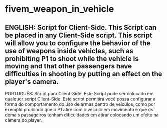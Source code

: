 # fivem_weapon_in_vehicle

ENGLISH: 
Script for Client-Side.
This Script can be placed in any Client-Side script.
This script will allow you to configure the behavior of the use of weapons inside vehicles, such as prohibiting P1 to shoot while the vehicle is moving and that other passengers have difficulties in shooting by putting an effect on the player's camera.
-------------------------------------------------
PORTUGUÊS: 
Script para Client-Side.
Este Script pode ser colocado em qualquer script Client-Side.
Este script permitirá você possa configurar a forma do comportamento do uso de armas dentro de veículos, como por exemplo proibindo que o P1 atire com o veículo em movimento e que os demais passageiros tenham dificuldades em atirar colocando um efeito na câmera do player.
